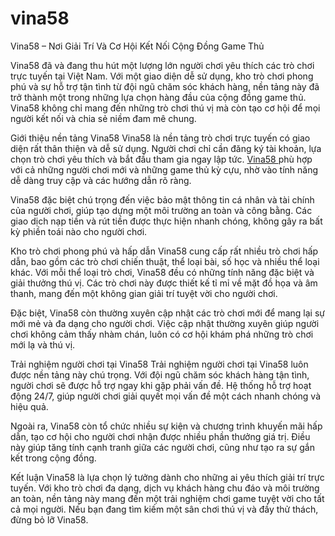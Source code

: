 # vina58
Vina58 – Nơi Giải Trí Và Cơ Hội Kết Nối Cộng Đồng Game Thủ

Vina58 đã và đang thu hút một lượng lớn người chơi yêu thích các trò chơi trực tuyến tại Việt Nam. Với một giao diện dễ sử dụng, kho trò chơi phong phú và sự hỗ trợ tận tình từ đội ngũ chăm sóc khách hàng, nền tảng này đã trở thành một trong những lựa chọn hàng đầu của cộng đồng game thủ. Vina58 không chỉ mang đến những trò chơi thú vị mà còn tạo cơ hội để mọi người kết nối và chia sẻ niềm đam mê chung.

Giới thiệu nền tảng Vina58
Vina58 là nền tảng trò chơi trực tuyến có giao diện rất thân thiện và dễ sử dụng. Người chơi chỉ cần đăng ký tài khoản, lựa chọn trò chơi yêu thích và bắt đầu tham gia ngay lập tức. <a href=https://vina58.top> Vina58 </a>  phù hợp với cả những người chơi mới và những game thủ kỳ cựu, nhờ vào tính năng dễ dàng truy cập và các hướng dẫn rõ ràng.

Vina58 đặc biệt chú trọng đến việc bảo mật thông tin cá nhân và tài chính của người chơi, giúp tạo dựng một môi trường an toàn và công bằng. Các giao dịch nạp tiền và rút tiền được thực hiện nhanh chóng, không gây ra bất kỳ phiền toái nào cho người chơi.

Kho trò chơi phong phú và hấp dẫn
Vina58 cung cấp rất nhiều trò chơi hấp dẫn, bao gồm các trò chơi chiến thuật, thể loại bài, số học và nhiều thể loại khác. Với mỗi thể loại trò chơi, Vina58 đều có những tính năng đặc biệt và giải thưởng thú vị. Các trò chơi này được thiết kế tỉ mỉ về mặt đồ họa và âm thanh, mang đến một không gian giải trí tuyệt vời cho người chơi.

Đặc biệt, Vina58 còn thường xuyên cập nhật các trò chơi mới để mang lại sự mới mẻ và đa dạng cho người chơi. Việc cập nhật thường xuyên giúp người chơi không cảm thấy nhàm chán, luôn có cơ hội khám phá những trò chơi mới lạ và thú vị.

Trải nghiệm người chơi tại Vina58
Trải nghiệm người chơi tại Vina58 luôn được nền tảng này chú trọng. Với đội ngũ chăm sóc khách hàng tận tình, người chơi sẽ được hỗ trợ ngay khi gặp phải vấn đề. Hệ thống hỗ trợ hoạt động 24/7, giúp người chơi giải quyết mọi vấn đề một cách nhanh chóng và hiệu quả.

Ngoài ra, Vina58 còn tổ chức nhiều sự kiện và chương trình khuyến mãi hấp dẫn, tạo cơ hội cho người chơi nhận được nhiều phần thưởng giá trị. Điều này giúp tăng tính cạnh tranh giữa các người chơi, cũng như tạo ra sự gắn kết trong cộng đồng.

Kết luận
Vina58 là lựa chọn lý tưởng dành cho những ai yêu thích giải trí trực tuyến. Với kho trò chơi đa dạng, dịch vụ khách hàng chu đáo và môi trường an toàn, nền tảng này mang đến một trải nghiệm chơi game tuyệt vời cho tất cả mọi người. Nếu bạn đang tìm kiếm một sân chơi thú vị và đầy thử thách, đừng bỏ lỡ Vina58.
